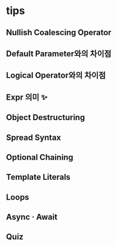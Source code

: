 # tips

## Nullish Coalescing Operator

## Default Parameter와의 차이점

## Logical Operator와의 차이점

## Expr 의미 ✨

## Object Destructuring

## Spread Syntax

## Optional Chaining

## Template Literals

## Loops

## Async · Await

## Quiz
